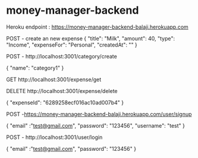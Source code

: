 # money-manager-backend

Heroku endpoint : https://money-manager-backend-balaji.herokuapp.com

POST - create an new expense
{
    "title": "Milk",
    "amount": 40,
    "type": "Income",
    "expenseFor": "Personal",
    "createdAt": ""
}
  
  
POST - http://localhost:3001/category/create

{
    "name": "category1"
}
 
GET http://localhost:3001/expense/get

DELETE http://localhost:3001/expense/delete

{
    "expenseId": "6289258ecf016ac10ad007b4"
}


POST -https://money-manager-backend-balaji.herokuapp.com/user/signup

{
    "email" :"test@gmail.com",
    "password": "123456",
    "username": "test"
}

POST - http://localhost:3001/user/login

{
    "email" :"test@gmail.com",
    "password": "123456"
}
